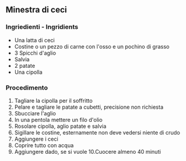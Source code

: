 ## Minestra di ceci ##

### Ingriedienti - Ingridients ###
* Una latta di ceci
* Costine o un pezzo di carne con l'osso e un pochino di grasso
* 3 Spicchi d'aglio
* Salvia
* 2 patate
* Una cipolla


### Procedimento ###
1. Tagliare la cipolla per il soffritto
2. Pelare e tagliare le patate a cubetti, precisione non richiesta
3. Sbucciare l'aglio
4. In una pentola mettere un filo d'olio
5. Rosolare cipolla, aglio patate e salvia
6. Sigillare le costine, esternamente non deve vedersi niente di crudo
7. Aggiungere i ceci
8. Coprire tutto con acqua
9. Aggiungere dado, se si vuole
10.Cuocere almeno 40 minuti
